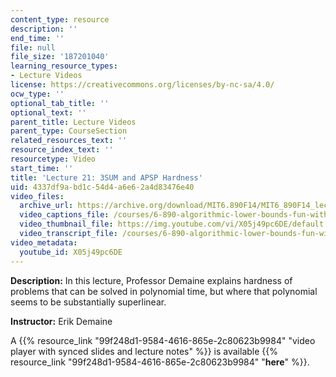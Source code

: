```yaml
---
content_type: resource
description: ''
end_time: ''
file: null
file_size: '187201040'
learning_resource_types:
- Lecture Videos
license: https://creativecommons.org/licenses/by-nc-sa/4.0/
ocw_type: ''
optional_tab_title: ''
optional_text: ''
parent_title: Lecture Videos
parent_type: CourseSection
related_resources_text: ''
resource_index_text: ''
resourcetype: Video
start_time: ''
title: 'Lecture 21: 3SUM and APSP Hardness'
uid: 4337df9a-bd1c-54d4-a6e6-2a4d83476e40
video_files:
  archive_url: https://archive.org/download/MIT6.890F14/MIT6_890F14_lec21_300k.mp4
  video_captions_file: /courses/6-890-algorithmic-lower-bounds-fun-with-hardness-proofs-fall-2014/0b5d5d25afc35344b17953ee3edebef3_X05j49pc6DE.vtt
  video_thumbnail_file: https://img.youtube.com/vi/X05j49pc6DE/default.jpg
  video_transcript_file: /courses/6-890-algorithmic-lower-bounds-fun-with-hardness-proofs-fall-2014/1cbb7e1eaf4641d9d4fdc4939b02a3f1_X05j49pc6DE.pdf
video_metadata:
  youtube_id: X05j49pc6DE
---
```


**Description:** In this lecture, Professor Demaine explains hardness of problems that can be solved in polynomial time, but where that polynomial seems to be substantially superlinear.

**Instructor:** Erik Demaine

A {{% resource_link "99f248d1-9584-4616-865e-2c80623b9984" "video player with synced slides and lecture notes" %}} is available {{% resource_link "99f248d1-9584-4616-865e-2c80623b9984" "**here**" %}}.

